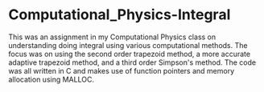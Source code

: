Computational_Physics-Integral
=========================================

This was an assignment in my Computational Physics class on understanding doing integral using various
computational methods. The focus was on using the second order trapezoid method, a more accurate adaptive
trapezoid method, and a third order Simpson's method. The code was all written in C and makes use of function
pointers and memory allocation using MALLOC.